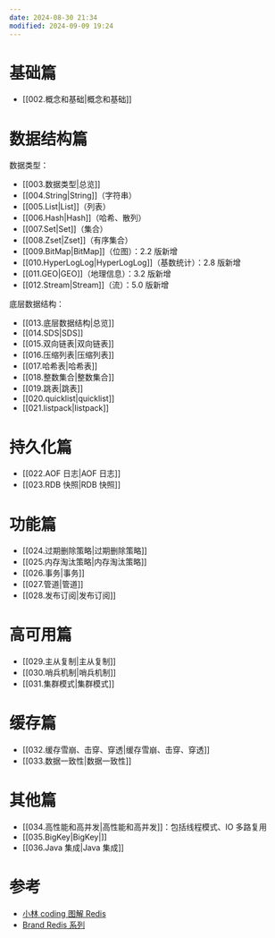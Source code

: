 ```yaml
---
date: 2024-08-30 21:34
modified: 2024-09-09 19:24
---
```


# 基础篇

- [[002.概念和基础|概念和基础]]

# 数据结构篇

数据类型：

- [[003.数据类型|总览]]
- [[004.String|String]]（字符串）
- [[005.List|List]]（列表）
- [[006.Hash|Hash]]（哈希、散列）
- [[007.Set|Set]]（集合）
- [[008.Zset|Zset]]（有序集合）
- [[009.BitMap|BitMap]]（位图）：2.2 版新增
- [[010.HyperLogLog|HyperLogLog]]（基数统计）：2.8 版新增
- [[011.GEO|GEO]]（地理信息）：3.2 版新增
- [[012.Stream|Stream]]（流）：5.0 版新增

底层数据结构：

- [[013.底层数据结构|总览]]
- [[014.SDS|SDS]]
- [[015.双向链表|双向链表]]
- [[016.压缩列表|压缩列表]]
- [[017.哈希表|哈希表]]
- [[018.整数集合|整数集合]]
- [[019.跳表|跳表]]
- [[020.quicklist|quicklist]]
- [[021.listpack|listpack]]

# 持久化篇

- [[022.AOF 日志|AOF 日志]]
- [[023.RDB 快照|RDB 快照]]

# 功能篇

- [[024.过期删除策略|过期删除策略]]
- [[025.内存淘汰策略|内存淘汰策略]]
- [[026.事务|事务]]
- [[027.管道|管道]]
- [[028.发布订阅|发布订阅]]

# 高可用篇

- [[029.主从复制|主从复制]]
- [[030.哨兵机制|哨兵机制]]
- [[031.集群模式|集群模式]]

# 缓存篇

- [[032.缓存雪崩、击穿、穿透|缓存雪崩、击穿、穿透]]
- [[033.数据一致性|数据一致性]]

# 其他篇

- [[034.高性能和高并发|高性能和高并发]]：包括线程模式、IO 多路复用
- [[035.BigKey|BigKey|]]
- [[036.Java 集成|Java 集成]]

# 参考

- [小林 coding 图解 Redis](https://xiaolincoding.com/redis/)
- [Brand Redis 系列](https://www.cnblogs.com/wzh2010/p/17205505.html)
